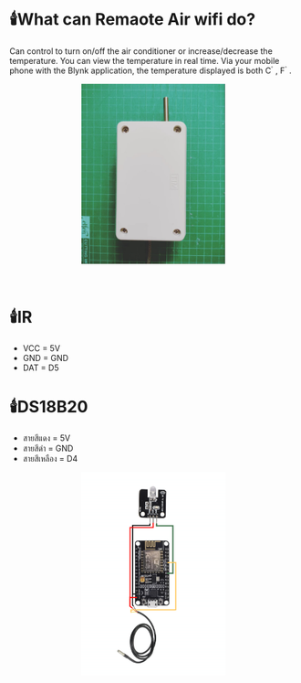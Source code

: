 # 🕯️What can Remaote Air wifi do?
Can control to turn on/off the air conditioner or increase/decrease the temperature. You can view the temperature in real time. Via your mobile phone with the Blynk application, the temperature displayed is both C ํ , F ํ  .

<p align="center" >
  <img src="ตัวอย่าง.png" width="50%">
</p><br>

# 🕯️IR
- VCC = 5V
- GND = GND
- DAT = D5

# 🕯️DS18B20
- สายสีแดง = 5V
- สายสีดำ = GND
- สายสีเหลือง = D4

<p align="center" >
  <img src="RemoteAir.png" width="50%">
</p><br>
